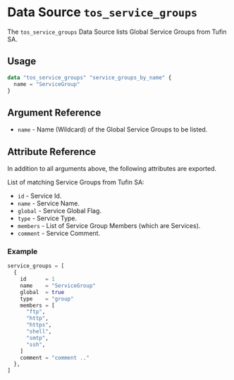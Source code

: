 # Data Source `tos_service_groups`

The `tos_service_groups` Data Source lists Global Service Groups from Tufin SA.

## Usage

```terraform
data "tos_service_groups" "service_groups_by_name" {
  name = "ServiceGroup"
}
```

## Argument Reference

* `name` - Name (Wildcard) of the Global Service Groups to be listed.

## Attribute Reference

In addition to all arguments above, the following attributes are exported.

List of matching Service Groups from Tufin SA:

* `id` - Service Id.
* `name` - Service Name.
* `global` - Service Global Flag.
* `type` - Service Type.
* `members` - List of Service Group Members (which are Services).
* `comment` - Service Comment.

### Example

```terraform
service_groups = [
  {
    id      = 1
    name    = "ServiceGroup"
    global  = true
    type    = "group"
    members = [
      "ftp",
      "http",
      "https",
      "shell",
      "smtp",
      "ssh",
    ]
    comment = "comment .."
  },
]


```

